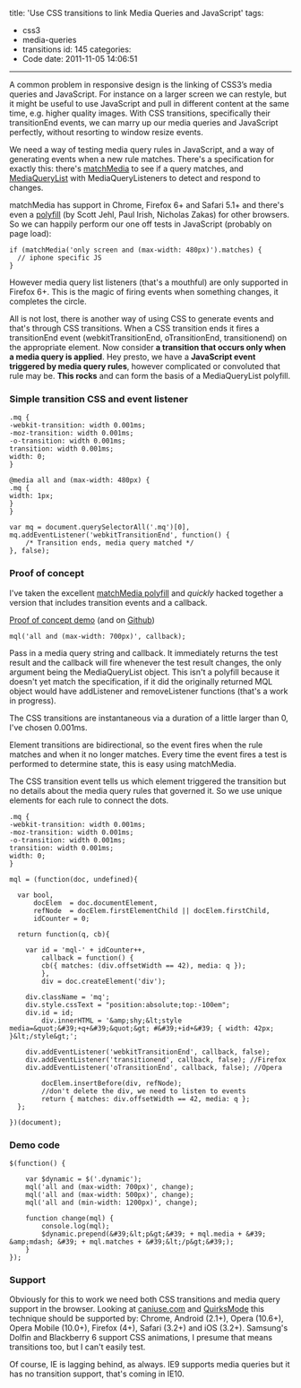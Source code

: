 title: 'Use CSS transitions to link Media Queries and JavaScript'
tags:
  - css3
  - media-queries
  - transitions
id: 145
categories:
  - Code
date: 2011-11-05 14:06:51
---

A common problem in responsive design is the linking of CSS3’s media queries and JavaScript. For instance on a larger screen we can restyle, but it might be useful to use JavaScript and pull in different content at the same time, e.g. higher quality images. With CSS transitions, specifically their transitionEnd events, we can marry up our media queries and JavaScript perfectly, without resorting to window resize events.

We need a way of testing media query rules in JavaScript, and a way of generating events when a new rule matches. There's a specification for exactly this: there's [matchMedia](http://www.w3.org/TR/cssom-view/#extensions-to-the-window-interface) to see if a query matches, and [MediaQueryList](http://www.w3.org/TR/cssom-view/#the-mediaquerylist-interface) with MediaQueryListeners to detect and respond to changes.

matchMedia has support in Chrome, Firefox 6+ and Safari 5.1+ and there's even a [polyfill](https://github.com/paulirish/matchMedia.js/blob/master/matchMedia.js) (by Scott Jehl, Paul Irish, Nicholas Zakas) for other browsers. So we can happily perform our one off tests in JavaScript (probably on page load):

```
if (matchMedia('only screen and (max-width: 480px)').matches) {
  // iphone specific JS
}
```

However media query list listeners (that's a mouthful) are only supported in Firefox 6+. This is the magic of firing events when something changes, it completes the circle.

All is not lost, there is another way of using CSS to generate events and that's through CSS transitions. When a CSS transition ends it fires a transitionEnd event (webkitTransitionEnd, oTransitionEnd, transitionend) on the appropriate element. Now consider **a transition that occurs only when a media query is applied**. Hey presto, we have a **JavaScript event triggered by media query rules**, however complicated or convoluted that rule may be. **This rocks** and can form the basis of a MediaQueryList polyfill.

### Simple transition CSS and event listener

```
.mq {
-webkit-transition: width 0.001ms;
-moz-transition: width 0.001ms;
-o-transition: width 0.001ms;
transition: width 0.001ms;
width: 0;
}

@media all and (max-width: 480px) {
.mq {
width: 1px;
}
}
```

```
var mq = document.querySelectorAll('.mq')[0],
mq.addEventListener('webkitTransitionEnd', function() {
	/* Transition ends, media query matched */
}, false);
```

### Proof of concept

I've taken the excellent [matchMedia polyfill](https://github.com/paulirish/matchMedia.js) and _quickly_ hacked together a version that includes transition events and a callback.

[Proof of concept demo](/experiments/media-query-transitions/)
(and on [Github](https://github.com/fofr/matchMedia.js))

```
mql('all and (max-width: 700px)', callback);
```

Pass in a media query string and callback. It immediately returns the test result and the callback will fire whenever the test result changes, the only argument being the MediaQueryList object. This isn't a polyfill because it doesn't yet match the specification, if it did the originally returned MQL object would have addListener and removeListener functions (that's a work in progress).

The CSS transitions are instantaneous via a duration of a little larger than 0, I've chosen 0.001ms.

Element transitions are bidirectional, so the event fires when the rule matches and when it no longer matches. Every time the event fires a test is performed to determine state, this is easy using matchMedia.

The CSS transition event tells us which element triggered the transition but no details about the media query rules that governed it. So we use unique elements for each rule to connect the dots.

```
.mq {
-webkit-transition: width 0.001ms;
-moz-transition: width 0.001ms;
-o-transition: width 0.001ms;
transition: width 0.001ms;
width: 0;
}
```

```
mql = (function(doc, undefined){

  var bool,
      docElem  = doc.documentElement,
      refNode  = docElem.firstElementChild || docElem.firstChild,
      idCounter = 0;

  return function(q, cb){

	var id = 'mql-' + idCounter++,
	    callback = function() {
		cb({ matches: (div.offsetWidth == 42), media: q });
	    },
	    div = doc.createElement('div');

	div.className = 'mq';
	div.style.cssText = "position:absolute;top:-100em";
	div.id = id;
        div.innerHTML = '&amp;shy;&lt;style media=&quot;&#39;+q+&#39;&quot;&gt; #&#39;+id+&#39; { width: 42px; }&lt;/style&gt;';

	div.addEventListener('webkitTransitionEnd', callback, false);
	div.addEventListener('transitionend', callback, false); //Firefox
	div.addEventListener('oTransitionEnd', callback, false); //Opera

        docElem.insertBefore(div, refNode);
        //don't delete the div, we need to listen to events
        return { matches: div.offsetWidth == 42, media: q };
  };

})(document);
```

### Demo code

```
$(function() {

    var $dynamic = $('.dynamic');
    mql('all and (max-width: 700px)', change);
    mql('all and (max-width: 500px)', change);
    mql('all and (min-width: 1200px)', change);

    function change(mql) {
        console.log(mql);
        $dynamic.prepend(&#39;&lt;p&gt;&#39; + mql.media + &#39; &amp;mdash; &#39; + mql.matches + &#39;&lt;/p&gt;&#39;);
    }
});
```

### Support

Obviously for this to work we need both CSS transitions and media query support in the browser. Looking at [caniuse.com](http://caniuse.com) and [QuirksMode](http://www.quirksmode.org/webkit.html#t03) this technique should be supported by: Chrome, Android (2.1+), Opera (10.6+), Opera Mobile (10.0+), Firefox (4+), Safari (3.2+) and iOS (3.2+). Samsung's Dolfin and Blackberry 6 support CSS animations, I presume that means transitions too, but I can't easily test.

Of course, IE is lagging behind, as always. IE9 supports media queries but it has no transition support, that's coming in IE10.
